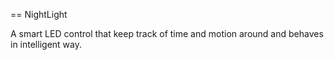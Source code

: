 == NightLight

A smart LED control that keep track of time and motion around and behaves in intelligent way.

